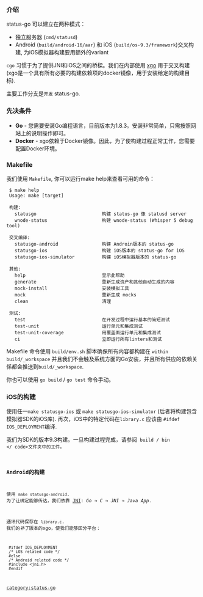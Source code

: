 ### 介绍

status-go 可以建立在两种模式：

  - 独立服务器 (`cmd/statusd`)
  - Android (`build/android-16/aar`) 和 iOS
    (`build/os-9.3/framework`)交叉构建, 为iOS模拟器构建要用额外的variant

`cgo` 习惯于为了提供JNI和iOS之间的桥樑。我们在内部使用 [xgo](https://github.com/karalabe/xgo)
用于交叉构建 (xgo是一个具有所有必要的构建依赖项的docker镜像，用于安装给定的构建目标).

主要工作分支是`开发` status-go.

### 先决条件

  - **Go** - 您需要安装Go编程语言，目前版本为1.8.3。安装非常简单，只需按照网站上的说明操作即可。
  - **Docker** - xgo依赖于Docker镜像。因此，为了使构建过程正常工作，您需要配置Docker环境。

### Makefile

我们使用 `Makefile`, 你可以运行make help来查看可用的命令：

```
 $ make help
 Usage: make [target]

 构建:
   statusgo                        构建 status-go 像 statusd server
   wnode-status                    构建 wnode-status (Whisper 5 debug tool)

 交叉编译:
   statusgo-android                构建 Androin版本的 status-go
   statusgo-ios                    构建 iOS版本的 status-go for iOS
   statusgo-ios-simulator          构建 iOS模拟器版本的 status-go

 其他:
   help                            显示此帮助
   generate                        重新生成资产和其他自动生成的内容
   mock-install                    安装模拟工具
   mock                            重新生成 mocks
   clean                           清理

 测试:
   test                            在开发过程中运行基本的简短测试
   test-unit                       运行单元和集成测试
   test-unit-coverage              用覆盖面运行单元和集成测试
   ci                              立即运行所有linters和测试
```

Makefile 命令使用 `build/env.sh` 脚本确保所有内容都构建在 `within build/_workspace`
并且我们不会触及系统方面的Go安装，并且所有供应的依赖关係都会推送到`build/_workspace`.

你也可以使用 `go build` / `go test` 命令手动。

### iOS的构建

使用任一`make statusgo-ios` 或 `make
statusgo-ios-simulator` (后者将构建包含模拟器SDK的iOS库).
再次，iOS中的特定代码在`library.c` 应该由 `#ifdef IOS_DEPLOYMENT`编译.

我们为SDK的版本9.3构建。一旦构建过程完成，请参阅<code> build / bin \</ code\>文件夹中的工件。

### Android的构建

使用 `make statusgo-android`.
为了让绑定能够传达，我们依靠 [JNI](wikipedia:Java_Native_Interface "wikilink"): *Go
→ C → JNI → Java App*.

通讯代码保存在 `library.c`. 我们的*补丁*版本的xgo，使我们能够区分平台：

```
 #ifdef IOS_DEPLOYMENT
 /* iOS related code */
 #else
 /* Android related code */
 #include <jni.h>
 #endif
```

[category:status-go](category:status-go "wikilink")